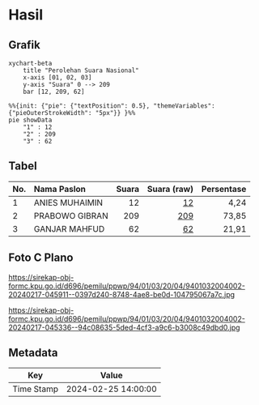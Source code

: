 # Hasil

## Grafik

```mermaid
xychart-beta
    title "Perolehan Suara Nasional"
    x-axis [01, 02, 03]
    y-axis "Suara" 0 --> 209
    bar [12, 209, 62]
```

```mermaid
%%{init: {"pie": {"textPosition": 0.5}, "themeVariables": {"pieOuterStrokeWidth": "5px"}} }%%
pie showData
    "1" : 12
    "2" : 209
    "3" : 62
```

## Tabel

| No. | Nama Paslon    | Suara | Suara (raw) | Persentase |
|:--- |:-------------- | -----:| -----------:| ----------:|
| 1   | ANIES MUHAIMIN | 12    | [12][p-1]   | 4,24       |
| 2   | PRABOWO GIBRAN | 209   | [209][p-2]  | 73,85      |
| 3   | GANJAR MAHFUD  | 62    | [62][p-3]   | 21,91      |


[p-1]: https://github.com/gigit-pemilu/pemilu-2024/blob/main/pilpres/hitung-suara/sub/94-papua-tengah/sub/01-nabire/sub/03-yaur/sub/2004-wami/sub/002-tps/sub/paslon-1.txt
[p-2]: https://github.com/gigit-pemilu/pemilu-2024/blob/main/pilpres/hitung-suara/sub/94-papua-tengah/sub/01-nabire/sub/03-yaur/sub/2004-wami/sub/002-tps/sub/paslon-2.txt
[p-3]: https://github.com/gigit-pemilu/pemilu-2024/blob/main/pilpres/hitung-suara/sub/94-papua-tengah/sub/01-nabire/sub/03-yaur/sub/2004-wami/sub/002-tps/sub/paslon-3.txt

## Foto C Plano

https://sirekap-obj-formc.kpu.go.id/d696/pemilu/ppwp/94/01/03/20/04/9401032004002-20240217-045911--0397d240-8748-4ae8-be0d-104795067a7c.jpg

https://sirekap-obj-formc.kpu.go.id/d696/pemilu/ppwp/94/01/03/20/04/9401032004002-20240217-045336--94c08635-5ded-4cf3-a9c6-b3008c49dbd0.jpg


## Metadata

| Key        | Value               |
| ---------- | ------------------- |
| Time Stamp | 2024-02-25 14:00:00 |



